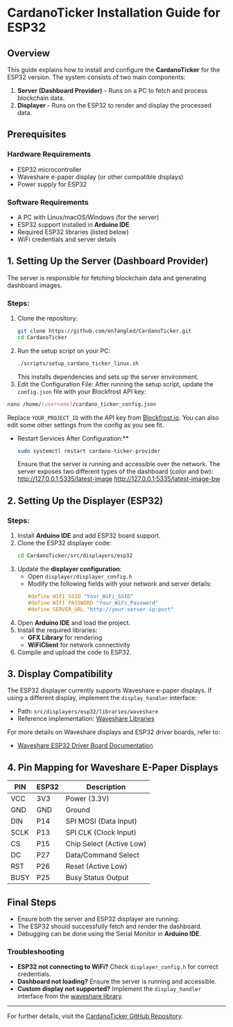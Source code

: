 # CardanoTicker Installation Guide for ESP32

## Overview
This guide explains how to install and configure the **CardanoTicker** for the ESP32 version. The system consists of two main components:
1. **Server (Dashboard Provider)** - Runs on a PC to fetch and process blockchain data.
2. **Displayer** - Runs on the ESP32 to render and display the processed data.

## Prerequisites
### Hardware Requirements
- ESP32 microcontroller
- Waveshare e-paper display (or other compatible displays)
- Power supply for ESP32

### Software Requirements
- A PC with Linux/macOS/Windows (for the server)
- ESP32 support installed in **Arduino IDE**
- Required ESP32 libraries (listed below)
- WiFi credentials and server details

## 1. Setting Up the Server (Dashboard Provider)
The server is responsible for fetching blockchain data and generating dashboard images.

### Steps:
1. Clone the repository:
   ```sh
   git clone https://github.com/en7angled/CardanoTicker.git
   cd CardanoTicker
   ```
2. Run the setup script on your PC:
   ```sh
   ./scripts/setup_cardano_ticker_linux.sh
   ```
   This installs dependencies and sets up the server environment.
3. Edit the Configuration File:
  After running the setup script, update the `config.json` file with your Blockfrost API key:
  ```bash
  nano /home/[username]/cardano_ticker_config.json
  ```
  Replace `YOUR_PROJECT_ID` with the API key from [Blockfrost.io](https://blockfrost.io/).
  You can also edit some other settings from the config as you see fit.

- Restart Services After Configuration:**
  ```bash
  sudo systemctl restart cardano-ticker-provider
  ```
  Ensure that the server is running and accessible over the network. 
  The server exposes two different types of the dashboard (color and bw):
  http://127.0.0.1:5335/latest-image
  http://127.0.0.1:5335/latest-image-bw

## 2. Setting Up the Displayer (ESP32)
### Steps:
1. Install **Arduino IDE** and add ESP32 board support.
2. Clone the ESP32 displayer code:
   ```sh
   cd CardanoTicker/src/displayers/esp32
   ```
3. Update the **displayer configuration**:
   - Open `displayer/displayer_config.h`
   - Modify the following fields with your network and server details:
     ```cpp
     #define WIFI_SSID "Your_WiFi_SSID"
     #define WIFI_PASSWORD "Your_WiFi_Password"
     #define SERVER_URL "http://your-server-ip:port"
     ```
4. Open **Arduino IDE** and load the project.
5. Install the required libraries:
   - **GFX Library** for rendering
   - **WiFiClient** for network connectivity
6. Compile and upload the code to ESP32.

## 3. Display Compatibility
The ESP32 displayer currently supports Waveshare e-paper displays. If using a different display, implement the `display_handler` interface:
- Path: `src/displayers/esp32/libraries/waveshare`
- Reference implementation: [Waveshare Libraries](https://github.com/en7angled/CardanoTicker/tree/main/src/displayers/esp32/libraries/waveshare)

For more details on Waveshare displays and ESP32 driver boards, refer to:
- [Waveshare ESP32 Driver Board Documentation](https://www.waveshare.com/wiki/E-Paper_ESP32_Driver_Board)

## 4. Pin Mapping for Waveshare E-Paper Displays
| PIN  | ESP32  | Description |
|------|--------|-------------|
| VCC  | 3V3    | Power (3.3V) |
| GND  | GND    | Ground |
| DIN  | P14    | SPI MOSI (Data Input) |
| SCLK | P13    | SPI CLK (Clock Input) |
| CS   | P15    | Chip Select (Active Low) |
| DC   | P27    | Data/Command Select |
| RST  | P26    | Reset (Active Low) |
| BUSY | P25    | Busy Status Output |

## Final Steps
- Ensure both the server and ESP32 displayer are running.
- The ESP32 should successfully fetch and render the dashboard.
- Debugging can be done using the Serial Monitor in **Arduino IDE**.

### Troubleshooting
- **ESP32 not connecting to WiFi?** Check `displayer_config.h` for correct credentials.
- **Dashboard not loading?** Ensure the server is running and accessible.
- **Custom display not supported?** Implement the `display_handler` interface from the [waveshare library](https://github.com/en7angled/CardanoTicker/tree/main/src/displayers/esp32/libraries/waveshare).

---
For further details, visit the [CardanoTicker GitHub Repository](https://github.com/en7angled/CardanoTicker).

